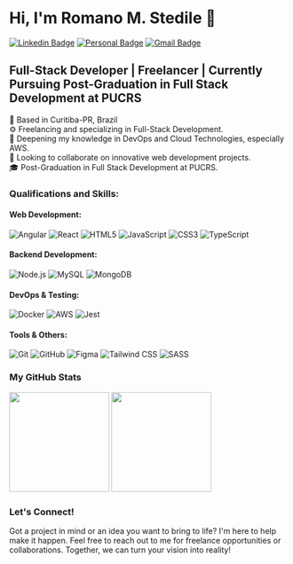 # Hi, I'm Romano M. Stedile 👋

[![Linkedin Badge](https://img.shields.io/badge/-LinkedIn-b8326f?style=flat-square&logo=Linkedin&logoColor=white&link=https://www.linkedin.com/in/romano-stedile/)](https://www.linkedin.com/in/romano-stedile/)
[![Personal Badge](https://img.shields.io/badge/-Website-b8326f?style=flat-square&logo=Me&logoColor=white&link=https://romanostd.github.io/personal-page/)](https://romanostd.github.io/personal-page/)
[![Gmail Badge](https://img.shields.io/badge/-Email-b8326f?style=flat-square&logo=Gmail&logoColor=white&link=mailto:romanostedile@gmail.com)](mailto:romanostedile@gmail.com)

## Full-Stack Developer | Freelancer | Currently Pursuing Post-Graduation in Full Stack Development at PUCRS

📍 Based in Curitiba-PR, Brazil  
⚙️ Freelancing and specializing in Full-Stack Development.  
🌱 Deepening my knowledge in DevOps and Cloud Technologies, especially AWS.  
👯 Looking to collaborate on innovative web development projects.  
🎓 Post-Graduation in Full Stack Development at PUCRS.  

### Qualifications and Skills:

#### Web Development: 
![Angular](https://img.shields.io/badge/Angular-DD0031?style=flat-square&logo=angular&logoColor=white) 
![React](https://img.shields.io/badge/React-61DAFB?style=flat-square&logo=react&logoColor=black) 
![HTML5](https://img.shields.io/badge/HTML5-E34F26?style=flat-square&logo=html5&logoColor=white) 
![JavaScript](https://img.shields.io/badge/JavaScript-F7DF1E?style=flat-square&logo=javascript&logoColor=black) 
![CSS3](https://img.shields.io/badge/CSS3-1572B6?style=flat-square&logo=css3&logoColor=white) 
![TypeScript](https://img.shields.io/badge/TypeScript-3178C6?style=flat-square&logo=typescript&logoColor=white)

#### Backend Development:
![Node.js](https://img.shields.io/badge/Node.js-339933?style=flat-square&logo=node-dot-js&logoColor=white)
![MySQL](https://img.shields.io/badge/MySQL-4479A1?style=flat-square&logo=mysql&logoColor=white)
![MongoDB](https://img.shields.io/badge/MongoDB-47A248?style=flat-square&logo=mongodb&logoColor=white)

#### DevOps & Testing:
![Docker](https://img.shields.io/badge/Docker-2496ED?style=flat-square&logo=docker&logoColor=white)
![AWS](https://img.shields.io/badge/Amazon_AWS-232F3E?style=flat-square&logo=amazonaws&logoColor=white)
![Jest](https://img.shields.io/badge/Jest-C21325?style=flat-square&logo=jest&logoColor=white)

#### Tools & Others:
![Git](https://img.shields.io/badge/Git-F05032?style=flat-square&logo=git&logoColor=white)
![GitHub](https://img.shields.io/badge/GitHub-181717?style=flat-square&logo=github&logoColor=white)
![Figma](https://img.shields.io/badge/Figma-F24E1E?style=flat-square&logo=figma&logoColor=white)
![Tailwind CSS](https://img.shields.io/badge/Tailwind_CSS-06B6D4?style=flat-square&logo=tailwind-css&logoColor=white)
![SASS](https://img.shields.io/badge/Sass-CC6699?style=flat-square&logo=sass&logoColor=white)

### My GitHub Stats

<p float="left">
  <img src="https://github-readme-stats.vercel.app/api?username=romanostd&show_icons=true&theme=radical" height="180">
  <img src="https://github-readme-stats.vercel.app/api/top-langs/?username=romanostd&theme=radical&layout=compact" height="180">
</p>

### Let's Connect!
Got a project in mind or an idea you want to bring to life? I'm here to help make it happen. Feel free to reach out to me for freelance opportunities or collaborations. Together, we can turn your vision into reality!
